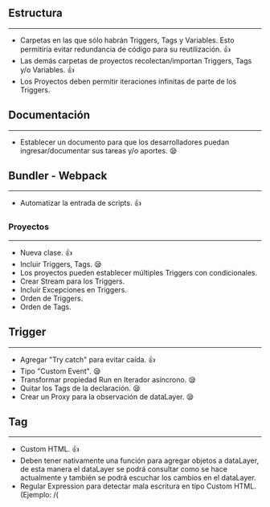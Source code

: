 ## Estructura
---
- Carpetas en las que sólo habrán Triggers, Tags y Variables. Esto permitiría evitar redundancia de código para su reutilización. 👍
- Las demás carpetas de proyectos recolectan/importan Triggers, Tags y/o Variables. 👍
- Los Proyectos deben permitir iteraciones infinitas de parte de los Triggers.

## Documentación
---
- Establecer un documento para que los desarrolladores puedan ingresar/documentar sus tareas y/o aportes. 😪

## Bundler - Webpack
---
- Automatizar la entrada de scripts. 👍

### Proyectos
---
- Nueva clase. 👍
- Incluir Triggers, Tags. 😪
- Los proyectos pueden establecer múltiples Triggers con condicionales.
- Crear Stream para los Triggers.
- Incluir Excepciones en Triggers.
- Orden de Triggers.
- Orden de Tags.

## Trigger
---
- Agregar "Try catch" para evitar caída. 👍
- Tipo "Custom Event". 😪
- Transformar propiedad Run en Iterador asíncrono. 😪
- Quitar los Tags de la declaración. 😪
- Crear un Proxy para la observación de dataLayer. 😪

## Tag
---
- Custom HTML. 👍
- Deben tener nativamente una función para agregar objetos a dataLayer, de esta manera el dataLayer se podrá consultar como se hace actualmente y también se podrá escuchar los cambios en el dataLayer.
- Regular Expression para detectar mala escritura en tipo Custom HTML. (Ejemplo: /(<script>)\w+\W+\d+\D+(<\\script>)/gm)
- Posibilidad para importar archivos HTML.

## Variables
---
- Nueva clase.

---
## Fuentes
https://developer.mozilla.org/en-US/docs/Web/JavaScript/Guide/Iterators_and_Generators
https://developer.mozilla.org/en-US/docs/Web/JavaScript/Reference/Statements/function*
https://developer.mozilla.org/en-US/docs/Web/JavaScript/Reference/Operators/yield
https://developer.mozilla.org/en-US/docs/Web/JavaScript/Reference/Operators/yield*
https://developer.mozilla.org/en-US/docs/Learn/JavaScript/Building_blocks/Events
https://developer.mozilla.org/en-US/docs/Web/JavaScript/Guide/Using_promises
https://developer.mozilla.org/en-US/docs/Web/JavaScript/Reference/Global_Objects/Promise
https://developer.mozilla.org/en-US/docs/Web/API/Streams_API
https://developer.mozilla.org/en-US/docs/Web/API/Streams_API/Using_readable_streams
https://github.com/mdn/dom-examples/blob/master/streams/simple-random-stream/index.html
https://javascript.info/async-iterators-generators
